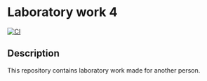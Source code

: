 # Laboratory work 4

[![CI](https://github.com/emilyseville7cfg/mono-laboratorywork4/actions/workflows/ci.yml/badge.svg)](https://github.com/emilyseville7cfg/mono-laboratorywork4/actions/workflows/ci.yml)

## Description

This repository contains laboratory work made for another person.
